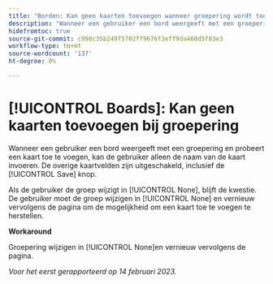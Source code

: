 ```yaml
---
title: "Borden: Kan geen kaarten toevoegen wanneer groepering wordt toegepast."
description: "Wanneer een gebruiker een bord weergeeft met een groepering en probeert een kaart toe te voegen, kan de gebruiker alleen de naam van de kaart invoeren. De overige kaartvelden zijn uitgeschakeld, inclusief de knop Opslaan."
hidefromtoc: true
source-git-commit: c998c35b249f5702ff9676f3eff9da468d5f83e3
workflow-type: tm+mt
source-wordcount: '137'
ht-degree: 0%

---
```



# [!UICONTROL Boards]: Kan geen kaarten toevoegen bij groepering

Wanneer een gebruiker een bord weergeeft met een groepering en probeert een kaart toe te voegen, kan de gebruiker alleen de naam van de kaart invoeren. De overige kaartvelden zijn uitgeschakeld, inclusief de [!UICONTROL Save] knop.

Als de gebruiker de groep wijzigt in [!UICONTROL None], blijft de kwestie. De gebruiker moet de groep wijzigen in [!UICONTROL None] en vernieuw vervolgens de pagina om de mogelijkheid om een kaart toe te voegen te herstellen.

**Workaround**

Groepering wijzigen in [!UICONTROL None]en vernieuw vervolgens de pagina.

_Voor het eerst gerapporteerd op 14 februari 2023._

